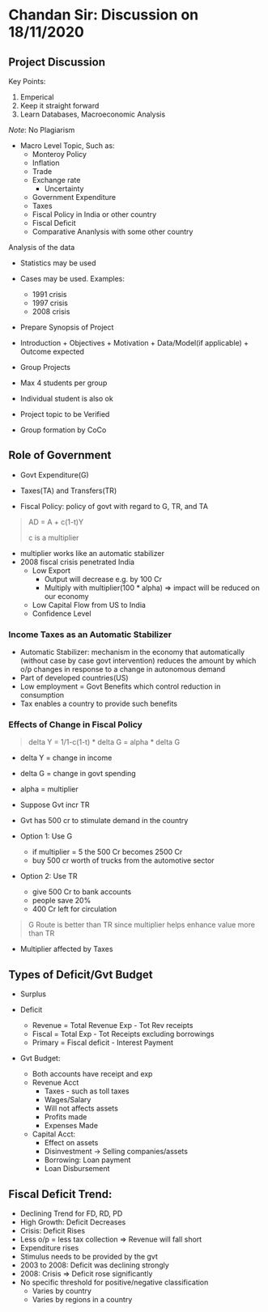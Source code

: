 # Chandan Sir: Discussion on 18/11/2020

## Project Discussion
Key Points:
1. Emperical
2. Keep it straight forward
3. Learn Databases, Macroeconomic Analysis

*Note*: No Plagiarism

- Macro Level Topic, Such as:
	- Monteroy Policy
	- Inflation
	- Trade
	- Exchange rate
		- Uncertainty
	- Government Expenditure
	- Taxes
	- Fiscal Policy in India or other country
	- Fiscal Deficit
	- Comparative Ananlysis with some other country

Analysis of the data
- Statistics may be used
- Cases may be used. Examples:
	- 1991 crisis
	- 1997 crisis
	- 2008 crisis

- Prepare Synopsis of Project
- Introduction + Objectives + Motivation + Data/Model(if applicable) + Outcome expected

- Group Projects
 - Max 4 students per group
 - Individual student is also ok
 - Project topic to be Verified
 - Group formation by CoCo

## Role of Government
- Govt Expenditure(G)
- Taxes(TA) and Transfers(TR)

- Fiscal Policy: policy of govt with regard to G, TR, and TA
> AD = A + c(1-t)Y
>
> c is a multiplier

- multiplier works like an automatic stabilizer
- 2008 fiscal crisis penetrated India
	- Low Export
		- Output will decrease e.g. by 100 Cr
		- Multiply with multiplier(100 * alpha) => impact will be reduced on our economy
	- Low Capital Flow from US to India
	- Confidence Level

### Income Taxes as an Automatic Stabilizer
- Automatic Stabilizer: mechanism in the economy that automatically (without case by case govt intervention) reduces the amount by which o/p changes in response to a change in autonomous demand
- Part of developed countries(US)
- Low employment = Govt Benefits which control reduction in consumption
- Tax enables a country to provide such benefits

### Effects of Change in Fiscal Policy
> delta Y = 1/1-c(1-t) * delta G = alpha * delta G
- delta Y = change in income
- delta G = change in govt spending
- alpha = multiplier

- Suppose Gvt incr TR
- Gvt has 500 cr to stimulate demand in the country
- Option 1: Use G
	- if multiplier = 5 the 500 Cr becomes 2500 Cr
	- buy 500 cr worth of trucks from the automotive sector
- Option 2: Use TR
	- give 500 Cr to bank accounts
	- people save 20%
	- 400 Cr left for circulation

> G Route is better than TR since multiplier helps enhance value more than TR

- Multiplier affected by Taxes

## Types of Deficit/Gvt Budget
- Surplus
- Deficit
	- Revenue = Total Revenue Exp - Tot Rev receipts
	- Fiscal = Total Exp - Tot Receipts excluding borrowings
	- Primary = Fiscal deficit - Interest Payment

- Gvt Budget:
	- Both accounts have receipt and exp
	- Revenue Acct
		- Taxes - such as toll taxes
		- Wages/Salary
		- Will not affects assets
		- Profits made
		- Expenses Made
	- Capital Acct:
		- Effect on assets
		- Disinvestment -> Selling companies/assets
		- Borrowing: Loan payment
		- Loan Disbursement

## Fiscal Deficit Trend:
- Declining Trend for FD, RD, PD
- High Growth: Deficit Decreases
- Crisis: Deficit Rises
- Less o/p = less tax collection => Revenue will fall short
- Expenditure rises
- Stimulus needs to be provided by the gvt
- 2003 to 2008: Deficit was declining strongly
- 2008: Crisis => Deficit rose significantly
- No specific threshold for positive/negative classification
	- Varies by country
	- Varies by regions in a country
	